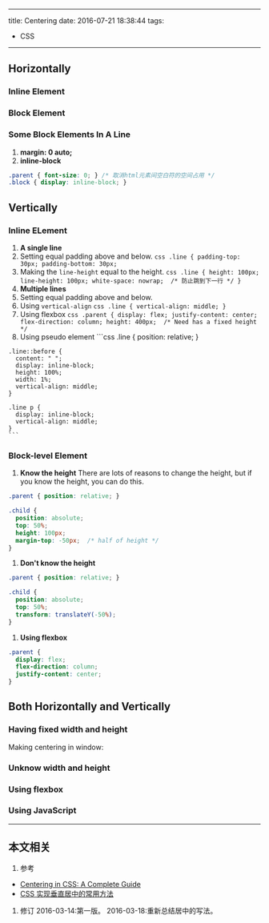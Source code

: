 ----
title: Centering
date: 2016-07-21 18:38:44
tags:
- CSS
----
## Horizontally
### Inline Element


### Block Element


### Some Block Elements In A Line
1. **margin: 0 auto;**
1. **inline-block**
  ```css
  .parent { font-size: 0; } /* 取消html元素间空白符的空间占用 */
  .block { display: inline-block; }
  ```

## Vertically
### Inline ELement
1. **A single line**
  1. Setting equal padding above and below.
    ```css
    .line {
      padding-top: 30px;
      padding-bottom: 30px;
    ```
  1. Making the `line-height` equal to the height.
    ```css
    .line {
      height: 100px;
      line-height: 100px;
      white-space: nowrap;  /* 防止跳到下一行 */
    }
    ```
1. **Multiple lines**
  1. Setting equal padding above and below.
  1. Using `vertical-align`
    ```css
    .line { vertical-align: middle; }
    ```
  1. Using flexbox
    ```css
    .parent {
      display: flex;
      justify-content: center;
      flex-direction: column;
      height: 400px;  /* Need has a fixed height */
    ```
  1. Using pseudo element
    ```css
    .line { position: relative; }

    .line::before {
      content: " ";
      display: inline-block;
      height: 100%;
      width: 1%;
      vertical-align: middle;
    }

    .line p {
      display: inline-block;
      vertical-align: middle;
    }
    ```

### Block-level Element
1. **Know the height**
  There are lots of reasons to change the height, but if you know the height, you can do this.
  ```css
  .parent { position: relative; }

  .child {
    position: absolute;
    top: 50%;
    height: 100px;
    margin-top: -50px;  /* half of height */
  }
  ```
1. **Don't know the height**
  ```css
  .parent { position: relative; }
  
  .child {
    position: absolute;
    top: 50%;
    transform: translateY(-50%);
  }
  ```
1. **Using flexbox**
  ```css
  .parent {
    display: flex;
    flex-direction: column;
    justify-content: center;
  }
  ```

## Both Horizontally and Vertically
### Having fixed width and height

Making centering in window:

### Unknow width and height

### Using flexbox


### Using JavaScript


***
## 本文相关
1. 参考
  - [Centering in CSS: A Complete Guide](https://css-tricks.com/centering-css-complete-guide/)
  - [CSS 实现垂直居中的常用方法](http://www.cnblogs.com/yugege/p/5246652.html)
1. 修订
2016-03-14:第一版。
2016-03-18:重新总结居中的写法。

